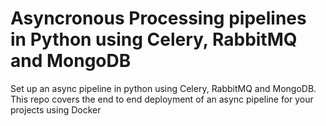 # Asyncronous Processing pipelines in Python using Celery, RabbitMQ and MongoDB
Set up an async pipeline in python using Celery, RabbitMQ and MongoDB. This repo covers the end to end deployment of an async pipeline for your projects using Docker
